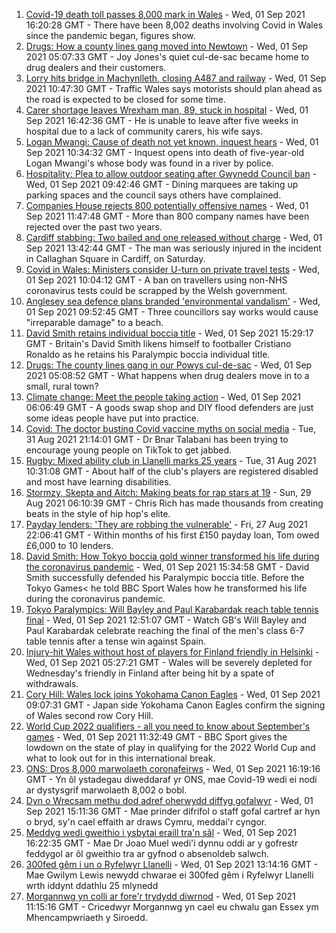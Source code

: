 1. [Covid-19 death toll passes 8,000 mark in Wales](https://www.bbc.co.uk/news/uk-wales-58408759?at_medium=RSS&at_campaign=KARANGA) - Wed, 01 Sep 2021 16:20:28 GMT - There have been 8,002 deaths involving Covid in Wales since the pandemic began, figures show.
2. [Drugs: How a county lines gang moved into Newtown](https://www.bbc.co.uk/news/uk-wales-58394195?at_medium=RSS&at_campaign=KARANGA) - Wed, 01 Sep 2021 05:07:33 GMT - Joy Jones's quiet cul-de-sac became home to drug dealers and their customers.
3. [Lorry hits bridge in Machynlleth, closing A487 and railway](https://www.bbc.co.uk/news/uk-wales-58406885?at_medium=RSS&at_campaign=KARANGA) - Wed, 01 Sep 2021 10:47:30 GMT - Traffic Wales says motorists should plan ahead as the road is expected to be closed for some time.
4. [Carer shortage leaves Wrexham man, 89, stuck in hospital](https://www.bbc.co.uk/news/uk-wales-58413657?at_medium=RSS&at_campaign=KARANGA) - Wed, 01 Sep 2021 16:42:36 GMT - He is unable to leave after five weeks in hospital due to a lack of community carers, his wife says.
5. [Logan Mwangi: Cause of death not yet known, inquest hears](https://www.bbc.co.uk/news/uk-wales-58409382?at_medium=RSS&at_campaign=KARANGA) - Wed, 01 Sep 2021 10:34:32 GMT - Inquest opens into death of five-year-old Logan Mwangi's whose body was found in a river by police.
6. [Hospitality: Plea to allow outdoor seating after Gwynedd Council ban](https://www.bbc.co.uk/news/uk-wales-58402361?at_medium=RSS&at_campaign=KARANGA) - Wed, 01 Sep 2021 09:42:46 GMT - Dining marquees are taking up parking spaces and the council says others have complained.
7. [Companies House rejects 800 potentially offensive names](https://www.bbc.co.uk/news/uk-wales-58395976?at_medium=RSS&at_campaign=KARANGA) - Wed, 01 Sep 2021 11:47:48 GMT - More than 800 company names have been rejected over the past two years.
8. [Cardiff stabbing: Two bailed and one released without charge](https://www.bbc.co.uk/news/uk-wales-58411952?at_medium=RSS&at_campaign=KARANGA) - Wed, 01 Sep 2021 13:42:44 GMT - The man was seriously injured in the incident in Callaghan Square in Cardiff, on Saturday.
9. [Covid in Wales: Ministers consider U-turn on private travel tests](https://www.bbc.co.uk/news/uk-wales-politics-58400233?at_medium=RSS&at_campaign=KARANGA) - Wed, 01 Sep 2021 10:04:12 GMT - A ban on travellers using non-NHS coronavirus tests could be scrapped by the Welsh government.
10. [Anglesey sea defence plans branded 'environmental vandalism'](https://www.bbc.co.uk/news/uk-wales-58406883?at_medium=RSS&at_campaign=KARANGA) - Wed, 01 Sep 2021 09:52:45 GMT - Three councillors say works would cause "irreparable damage" to a beach.
11. [David Smith retains individual boccia title](https://www.bbc.co.uk/sport/disability-sport/58405624?at_medium=RSS&at_campaign=KARANGA) - Wed, 01 Sep 2021 15:29:17 GMT - Britain's David Smith likens himself to footballer Cristiano Ronaldo as he retains his Paralympic boccia individual title.
12. [Drugs: The county lines gang in our Powys cul-de-sac](https://www.bbc.co.uk/news/uk-wales-58399117?at_medium=RSS&at_campaign=KARANGA) - Wed, 01 Sep 2021 05:08:52 GMT - What happens when drug dealers move in to a small, rural town?
13. [Climate change: Meet the people taking action](https://www.bbc.co.uk/news/uk-wales-58399174?at_medium=RSS&at_campaign=KARANGA) - Wed, 01 Sep 2021 06:06:49 GMT - A goods swap shop and DIY flood defenders are just some ideas people have put into practice.
14. [Covid: The doctor busting Covid vaccine myths on social media](https://www.bbc.co.uk/news/uk-wales-58400711?at_medium=RSS&at_campaign=KARANGA) - Tue, 31 Aug 2021 21:14:01 GMT - Dr Bnar Talabani has been trying to encourage young people on TikTok to get jabbed.
15. [Rugby: Mixed ability club in Llanelli marks 25 years](https://www.bbc.co.uk/news/uk-wales-58396068?at_medium=RSS&at_campaign=KARANGA) - Tue, 31 Aug 2021 10:31:08 GMT - About half of the club's players are registered disabled and most have learning disabilities.
16. [Stormzy, Skepta and Aitch: Making beats for rap stars at 19](https://www.bbc.co.uk/news/uk-wales-58355499?at_medium=RSS&at_campaign=KARANGA) - Sun, 29 Aug 2021 06:10:39 GMT - Chris Rich has made thousands from creating beats in the style of hip hop's elite.
17. [Payday lenders: 'They are robbing the vulnerable'](https://www.bbc.co.uk/news/uk-wales-58361988?at_medium=RSS&at_campaign=KARANGA) - Fri, 27 Aug 2021 22:06:41 GMT - Within months of his first £150 payday loan, Tom owed £6,000 to 10 lenders.
18. [David Smith: How Tokyo boccia gold winner transformed his life during the coronavirus pandemic](https://www.bbc.co.uk/sport/disability-sport/58410540?at_medium=RSS&at_campaign=KARANGA) - Wed, 01 Sep 2021 15:34:58 GMT - David Smith successfully defended his Paralympic boccia title. Before the Tokyo Games< he told BBC Sport Wales how he transformed his life during the coronavirus pandemic.
19. [Tokyo Paralympics: Will Bayley and Paul Karabardak reach table tennis final](https://www.bbc.co.uk/sport/av/disability-sport/58411518?at_medium=RSS&at_campaign=KARANGA) - Wed, 01 Sep 2021 12:51:07 GMT - Watch GB's Will Bayley and Paul Karabardak celebrate reaching the final of the men's class 6-7 table tennis after a tense win against Spain.
20. [Injury-hit Wales without host of players for Finland friendly in Helsinki](https://www.bbc.co.uk/sport/football/58325438?at_medium=RSS&at_campaign=KARANGA) - Wed, 01 Sep 2021 05:27:21 GMT - Wales will be severely depleted for Wednesday's friendly in Finland after being hit by a spate of withdrawals.
21. [Cory Hill: Wales lock joins Yokohama Canon Eagles](https://www.bbc.co.uk/sport/rugby-union/58406162?at_medium=RSS&at_campaign=KARANGA) - Wed, 01 Sep 2021 09:07:31 GMT - Japan side Yokohama Canon Eagles confirm the signing of Wales second row Cory Hill.
22. [World Cup 2022 qualifiers - all you need to know about September's games](https://www.bbc.co.uk/sport/football/58408681?at_medium=RSS&at_campaign=KARANGA) - Wed, 01 Sep 2021 11:32:49 GMT - BBC Sport gives the lowdown on the state of play in qualifying for the 2022 World Cup and what to look out for in this international break.
23. [ONS: Dros 8,000 marwolaeth coronafeirws](https://www.bbc.co.uk/newyddion/58146735?at_medium=RSS&at_campaign=KARANGA) - Wed, 01 Sep 2021 16:19:16 GMT - Yn ôl ystadegau diweddaraf yr ONS, mae Covid-19 wedi ei nodi ar dystysgrif marwolaeth 8,002 o bobl.
24. [Dyn o Wrecsam methu dod adref oherwydd diffyg gofalwyr](https://www.bbc.co.uk/newyddion/58403060?at_medium=RSS&at_campaign=KARANGA) - Wed, 01 Sep 2021 15:11:36 GMT - Mae prinder difrifol o staff gofal cartref ar hyn o bryd, sy'n cael effaith ar draws Cymru, meddai'r cyngor.
25. [Meddyg wedi gweithio i ysbytai eraill tra'n sâl](https://www.bbc.co.uk/newyddion/58408541?at_medium=RSS&at_campaign=KARANGA) - Wed, 01 Sep 2021 16:22:35 GMT - Mae Dr Joao Muel wedi'i dynnu oddi ar y gofrestr feddygol ar ôl gweithio tra ar gyfnod o absenoldeb salwch.
26. [300fed gêm i un o Ryfelwyr Llanelli](https://www.bbc.co.uk/newyddion/58396862?at_medium=RSS&at_campaign=KARANGA) - Wed, 01 Sep 2021 13:14:16 GMT - Mae Gwilym Lewis newydd chwarae ei 300fed gêm i Ryfelwyr Llanelli wrth iddynt ddathlu 25 mlynedd
27. [Morgannwg yn colli ar fore'r trydydd diwrnod](https://www.bbc.co.uk/newyddion/58410403?at_medium=RSS&at_campaign=KARANGA) - Wed, 01 Sep 2021 11:15:16 GMT - Cricedwyr Morgannwg yn cael eu chwalu gan Essex ym Mhencampwriaeth y Siroedd.
